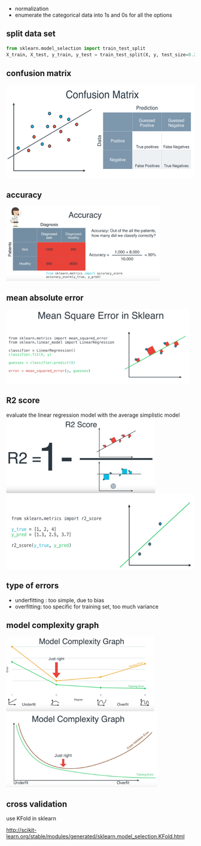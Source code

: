 * normalization
* enumerate the categorical data into 1s and 0s for all the options

## split data set
```python
from sklearn.model_selection import train_test_split
X_train, X_test, y_train, y_test = train_test_split(X, y, test_size=0.2, random_state=42)
```

## confusion matrix
<img src="Figs/confusion-matrix.png" height="250">


## accuracy
<img src="Figs/accuracy01.png" height="200">

## mean absolute error 
<img src="Figs/mse01.png" height="200">

## R2 score
evaluate the linear regression model with the average simplistic model
<img src="Figs/R2score01.png" height="200">
<img src="Figs/R2score02.png" height="200">

## type of errors
* underfitting : too simple, due to bias
* overfitting: too specific for training set, too much variance

## model complexity graph
<img src="Figs/model_complex01.png" height="200">
<img src="Figs/model_complex02.png" height="200">


## cross validation
use KFold in sklearn

http://scikit-learn.org/stable/modules/generated/sklearn.model_selection.KFold.html
